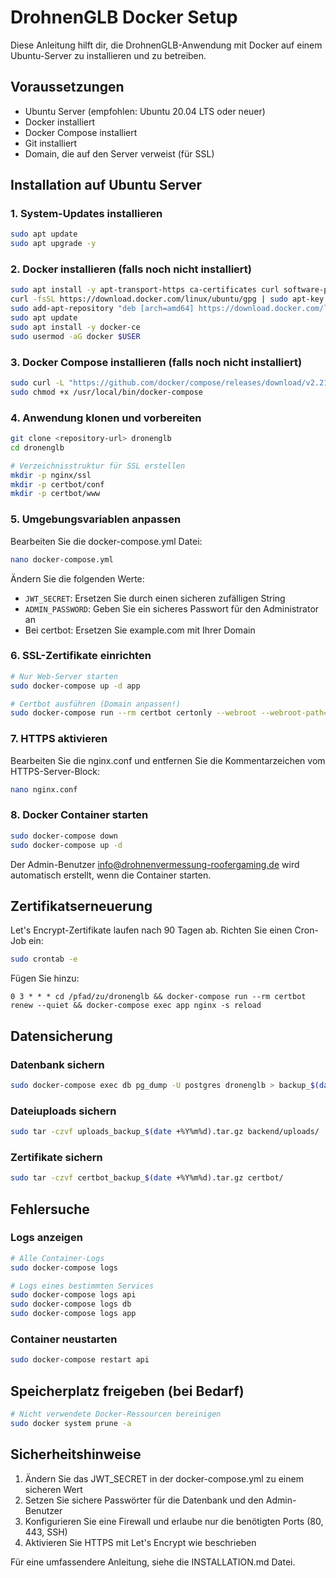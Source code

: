 
# DrohnenGLB Docker Setup

Diese Anleitung hilft dir, die DrohnenGLB-Anwendung mit Docker auf einem Ubuntu-Server zu installieren und zu betreiben.

## Voraussetzungen

- Ubuntu Server (empfohlen: Ubuntu 20.04 LTS oder neuer)
- Docker installiert
- Docker Compose installiert
- Git installiert
- Domain, die auf den Server verweist (für SSL)

## Installation auf Ubuntu Server

### 1. System-Updates installieren

```bash
sudo apt update
sudo apt upgrade -y
```

### 2. Docker installieren (falls noch nicht installiert)

```bash
sudo apt install -y apt-transport-https ca-certificates curl software-properties-common
curl -fsSL https://download.docker.com/linux/ubuntu/gpg | sudo apt-key add -
sudo add-apt-repository "deb [arch=amd64] https://download.docker.com/linux/ubuntu $(lsb_release -cs) stable"
sudo apt update
sudo apt install -y docker-ce
sudo usermod -aG docker $USER
```

### 3. Docker Compose installieren (falls noch nicht installiert)

```bash
sudo curl -L "https://github.com/docker/compose/releases/download/v2.21.0/docker-compose-$(uname -s)-$(uname -m)" -o /usr/local/bin/docker-compose
sudo chmod +x /usr/local/bin/docker-compose
```

### 4. Anwendung klonen und vorbereiten

```bash
git clone <repository-url> dronenglb
cd dronenglb

# Verzeichnisstruktur für SSL erstellen
mkdir -p nginx/ssl
mkdir -p certbot/conf
mkdir -p certbot/www
```

### 5. Umgebungsvariablen anpassen

Bearbeiten Sie die docker-compose.yml Datei:

```bash
nano docker-compose.yml
```

Ändern Sie die folgenden Werte:
- `JWT_SECRET`: Ersetzen Sie durch einen sicheren zufälligen String
- `ADMIN_PASSWORD`: Geben Sie ein sicheres Passwort für den Administrator an
- Bei certbot: Ersetzen Sie example.com mit Ihrer Domain

### 6. SSL-Zertifikate einrichten

```bash
# Nur Web-Server starten
sudo docker-compose up -d app

# Certbot ausführen (Domain anpassen!)
sudo docker-compose run --rm certbot certonly --webroot --webroot-path=/var/www/certbot -d example.com -d www.example.com
```

### 7. HTTPS aktivieren

Bearbeiten Sie die nginx.conf und entfernen Sie die Kommentarzeichen vom HTTPS-Server-Block:

```bash
nano nginx.conf
```

### 8. Docker Container starten

```bash
sudo docker-compose down
sudo docker-compose up -d
```

Der Admin-Benutzer info@drohnenvermessung-roofergaming.de wird automatisch erstellt, wenn die Container starten.

## Zertifikatserneuerung

Let's Encrypt-Zertifikate laufen nach 90 Tagen ab. Richten Sie einen Cron-Job ein:

```bash
sudo crontab -e
```

Fügen Sie hinzu:
```
0 3 * * * cd /pfad/zu/dronenglb && docker-compose run --rm certbot renew --quiet && docker-compose exec app nginx -s reload
```

## Datensicherung

### Datenbank sichern

```bash
sudo docker-compose exec db pg_dump -U postgres dronenglb > backup_$(date +%Y%m%d).sql
```

### Dateiuploads sichern

```bash
sudo tar -czvf uploads_backup_$(date +%Y%m%d).tar.gz backend/uploads/
```

### Zertifikate sichern

```bash
sudo tar -czvf certbot_backup_$(date +%Y%m%d).tar.gz certbot/
```

## Fehlersuche

### Logs anzeigen

```bash
# Alle Container-Logs
sudo docker-compose logs

# Logs eines bestimmten Services
sudo docker-compose logs api
sudo docker-compose logs db
sudo docker-compose logs app
```

### Container neustarten

```bash
sudo docker-compose restart api
```

## Speicherplatz freigeben (bei Bedarf)

```bash
# Nicht verwendete Docker-Ressourcen bereinigen
sudo docker system prune -a
```

## Sicherheitshinweise

1. Ändern Sie das JWT_SECRET in der docker-compose.yml zu einem sicheren Wert
2. Setzen Sie sichere Passwörter für die Datenbank und den Admin-Benutzer
3. Konfigurieren Sie eine Firewall und erlaube nur die benötigten Ports (80, 443, SSH)
4. Aktivieren Sie HTTPS mit Let's Encrypt wie beschrieben

Für eine umfassendere Anleitung, siehe die INSTALLATION.md Datei.
